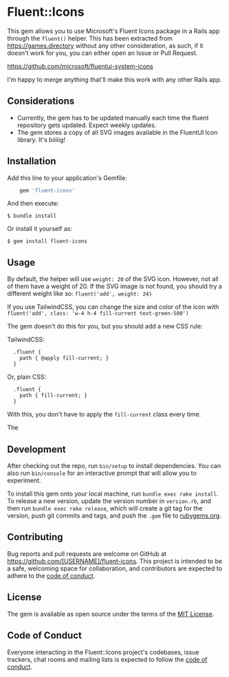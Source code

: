 # Fluent::Icons

This gem allows you to use Microsoft's Fluent Icons package in a Rails app through the `fluent()` helper.
This has been extracted from https://games.directory without any other consideration, as such, if it doesn't work for you, you can either open an Issue or Pull Request.

https://github.com/microsoft/fluentui-system-icons

I'm happy to merge anything that'll make this work with any other Rails app.

## Considerations

- Currently, the gem has to be updated manually each time the fluent repository gets updated. Expect weekly updates.
- The gem stores a copy of all SVG images available in the FluentUI Icon library. It's biiiiig!

## Installation

Add this line to your application's Gemfile:

```ruby
    gem 'fluent-icons'
```

And then execute:

    $ bundle install

Or install it yourself as:

    $ gem install fluent-icons

## Usage

By default, the helper will use `weight: 20` of the SVG icon. However, not all of them have a weight of 20.
If the SVG image is not found, you should try a different weight like so: `fluent('add', weight: 24)`

If you use TailwindCSS, you can change the size and color of the icon with `fluent('add', class: 'w-4 h-4 fill-current text-green-500')`

The gem doesn't do this for you, but you should add a new CSS rule:

TailwindCSS:

```
  .fluent {
    path { @apply fill-current; }
  }
```

Or, plain CSS:

```
  .fluent {
    path { fill-current; }
  }
```

With this, you don't have to apply the `fill-current` class every time.

The 

## Development

After checking out the repo, run `bin/setup` to install dependencies. You can also run `bin/console` for an interactive prompt that will allow you to experiment.

To install this gem onto your local machine, run `bundle exec rake install`. To release a new version, update the version number in `version.rb`, and then run `bundle exec rake release`, which will create a git tag for the version, push git commits and tags, and push the `.gem` file to [rubygems.org](https://rubygems.org).

## Contributing

Bug reports and pull requests are welcome on GitHub at https://github.com/[USERNAME]/fluent-icons. This project is intended to be a safe, welcoming space for collaboration, and contributors are expected to adhere to the [code of conduct](https://github.com/[USERNAME]/fluent-icons/blob/master/CODE_OF_CONDUCT.md).

## License

The gem is available as open source under the terms of the [MIT License](https://opensource.org/licenses/MIT).

## Code of Conduct

Everyone interacting in the Fluent::Icons project's codebases, issue trackers, chat rooms and mailing lists is expected to follow the [code of conduct](https://github.com/[USERNAME]/fluent-icons/blob/master/CODE_OF_CONDUCT.md).
